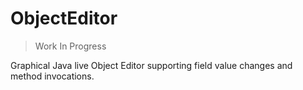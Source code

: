 # ObjectEditor

> Work In Progress

Graphical Java live Object Editor supporting field value changes and method invocations.


